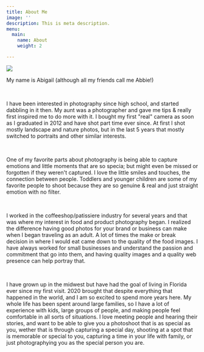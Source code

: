 ```yaml
---
title: About Me
image: ''
description: This is meta description.
menu:
  main:
    name: About
    weight: 2

---
```


![](/images/img_9453.jpg)

My name is Abigail (although all my friends call me Abbie!)

<br>

I have been interested in photography since high school, and started dabbling in it then.  My aunt was a photographer and gave me tips & really first inspired me to do more with it.  I bought my first "real" camera as soon as I graduated in 2012 and have shot part time ever since.  At first I shot mostly landscape and nature photos, but in the last 5 years that mostly switched to portraits and other similar interests.

<br>

One of my favorite parts about photography is being able to capture emotions and little moments that are so specia; but might even be missed or forgotten if they weren't captured.  I love the little smiles and touches, the connection between people.  Toddlers and younger children are some of my favorite people to shoot because they are so genuine & real and just straight emotion with no filter.

<br>

I worked in the coffeeshop/patissiere industry for several years and that was where my interest in food and product photography began.  I realized the difference having good photos for your brand or business can make when I began traveling as an adult.  A lot of times the make or break decision in where I would eat came down to the quality of the food images. I have always worked for small businesses and understand the passion and commitment that go into them, and having quality images and a quality web presence can help portray that.

<br>

I have grown up in the midwest but have had the goal of living in Florida ever since my first visit.  2020 brought that despite everything that happened in the world, and I am so excited to spend more years here. My whole life has been spent around large families, so I have a lot of experience with kids, large groups of people, and making people feel comfortable in all sorts of situations. I love meeting people and hearing their stories, and want to be able to give you a photoshoot that is as special as you, wether that is through capturing a special day, shooting at a spot that is memorable or special to you, capturing a time in your life with family, or just photographying you as the special person you are.